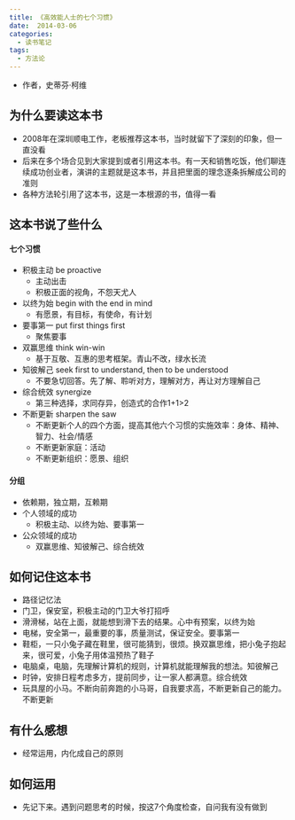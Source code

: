 ```yaml
---
title: 《高效能人士的七个习惯》
date:  2014-03-06
categories:
  - 读书笔记
tags:
  - 方法论
---
```


- 作者，史蒂芬·柯维

## 为什么要读这本书
- 2008年在深圳顺电工作，老板推荐这本书，当时就留下了深刻的印象，但一直没看
- 后来在多个场合见到大家提到或者引用这本书。有一天和销售吃饭，他们聊连续成功创业者，演讲的主题就是这本书，并且把里面的理念逐条拆解成公司的准则
- 各种方法轮引用了这本书，这是一本根源的书，值得一看

## 这本书说了些什么 

#### 七个习惯
- 积极主动 be proactive
  - 主动出击
  - 积极正面的视角，不怨天尤人
- 以终为始 begin with the end in mind
  - 有愿景，有目标，有使命，有计划
- 要事第一 put first things first
  - 聚焦要事
- 双赢思维 think win-win
  - 基于互敬、互惠的思考框架。青山不改，绿水长流
- 知彼解己 seek first to understand, then to be understood
  - 不要急切回答。先了解、聆听对方，理解对方，再让对方理解自己
- 综合统效 synergize
  - 第三种选择，求同存异，创造式的合作1+1>2
- 不断更新 sharpen the saw
  - 不断更新个人的四个方面，提高其他六个习惯的实施效率：身体、精神、智力、社会/情感
  - 不断更新家庭：活动
  - 不断更新组织：愿景、组织

#### 分组
- 依赖期，独立期，互赖期
- 个人领域的成功
  - 积极主动、以终为始、要事第一
- 公众领域的成功
  - 双赢思维、知彼解己、综合统效  

## 如何记住这本书
- 路径记忆法
- 门卫，保安室，积极主动的门卫大爷打招呼
- 滑滑梯，站在上面，就能想到滑下去的结果。心中有预案，以终为始
- 电梯，安全第一，最重要的事，质量测试，保证安全。要事第一
- 鞋柜，一只小兔子藏在鞋里，很可能猜到，很烦。换双赢思维，把小兔子抱起来，很可爱，小兔子用体温预热了鞋子
- 电脑桌，电脑，先理解计算机的规则，计算机就能理解我的想法。知彼解己
- 时钟，安排日程考虑多方，提前同步，让一家人都满意。综合统效
- 玩具屋的小马。不断向前奔跑的小马哥，自我要求高，不断更新自己的能力。不断更新

## 有什么感想
- 经常运用，内化成自己的原则

## 如何运用
- 先记下来。遇到问题思考的时候，按这7个角度检查，自问我有没有做到




